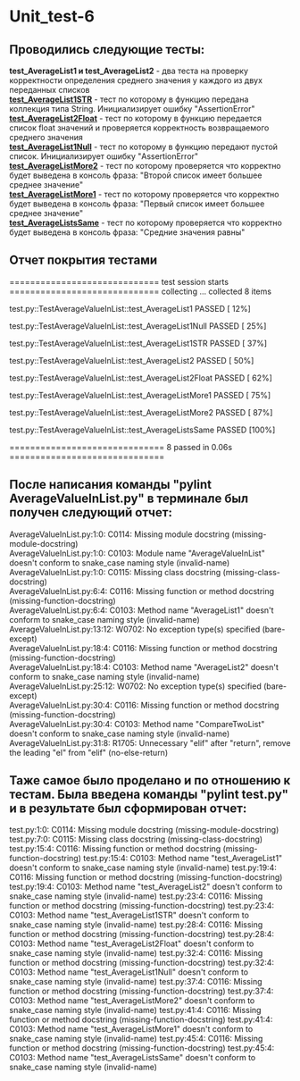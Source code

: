 # Unit_test-6

## Проводились следующие тесты:
**test_AverageList1 и test_AverageList2** - два теста на проверку корректности  определения среднего значения у каждого из двух переданных списков<br/>
**<u>test_AverageList1STR</u>** - тест по которому в функцию передана коллекция типа String. Инициализирует ошибку "AssertionError"<br/>
**<u>test_AverageList2Float</u>** - тест по которому в функцию передается список float значений и проверяется корректность возвращаемого среднего значения<br/>
**<u>test_AverageList1Null</u>** - тест по которому в функцию передают пустой список. Инициализирует ошибку "AssertionError"<br/>
**<u>test_AverageListMore2</u>** - тест по которому проверяется что корректно будет выведена в консоль фраза: "Второй список имеет большее среднее значение"<br/>
**<u>test_AverageListMore1</u>** - тест по которому проверяется что корректно будет выведена в консоль фраза: "Первый список имеет большее среднее значение"<br/>
**<u>test_AverageListsSame</u>** - тест по которому проверяется что корректно будет выведена в консоль фраза: "Средние значения равны"<br/>

## Отчет покрытия тестами


============================= test session starts =============================
collecting ... collected 8 items

test.py::TestAverageValueInList::test_AverageList1 PASSED                [ 12%]<br/>

test.py::TestAverageValueInList::test_AverageList1Null PASSED            [ 25%]<br/>

test.py::TestAverageValueInList::test_AverageList1STR PASSED             [ 37%]<br/>

test.py::TestAverageValueInList::test_AverageList2 PASSED                [ 50%]<br/>

test.py::TestAverageValueInList::test_AverageList2Float PASSED           [ 62%]<br/>

test.py::TestAverageValueInList::test_AverageListMore1 PASSED            [ 75%]<br/>

test.py::TestAverageValueInList::test_AverageListMore2 PASSED            [ 87%]<br/>

test.py::TestAverageValueInList::test_AverageListsSame PASSED            [100%]<br/>


============================== 8 passed in 0.06s ==============================


## После написания команды "pylint AverageValueInList.py" в терминале был получен следующий отчет:

AverageValueInList.py:1:0: C0114: Missing module docstring (missing-module-docstring)<br/>
AverageValueInList.py:1:0: C0103: Module name "AverageValueInList" doesn't conform to snake_case naming style (invalid-name)<br/>
AverageValueInList.py:1:0: C0115: Missing class docstring (missing-class-docstring)<br/>
AverageValueInList.py:6:4: C0116: Missing function or method docstring (missing-function-docstring)<br/>
AverageValueInList.py:6:4: C0103: Method name "AverageList1" doesn't conform to snake_case naming style (invalid-name)<br/>
AverageValueInList.py:13:12: W0702: No exception type(s) specified (bare-except)<br/>
AverageValueInList.py:18:4: C0116: Missing function or method docstring (missing-function-docstring)<br/>
AverageValueInList.py:18:4: C0103: Method name "AverageList2" doesn't conform to snake_case naming style (invalid-name)<br/>
AverageValueInList.py:25:12: W0702: No exception type(s) specified (bare-except)<br/>
AverageValueInList.py:30:4: C0116: Missing function or method docstring (missing-function-docstring)<br/>
AverageValueInList.py:30:4: C0103: Method name "CompareTwoList" doesn't conform to snake_case naming style (invalid-name)<br/>
AverageValueInList.py:31:8: R1705: Unnecessary "elif" after "return", remove the leading "el" from "elif" (no-else-return)<br/>


## Таже самое было проделано и по отношению к тестам. Была введена команды "pylint test.py" и в результате был сформирован отчет:

test.py:1:0: C0114: Missing module docstring (missing-module-docstring)
test.py:7:0: C0115: Missing class docstring (missing-class-docstring)
test.py:15:4: C0116: Missing function or method docstring (missing-function-docstring)
test.py:15:4: C0103: Method name "test_AverageList1" doesn't conform to snake_case naming style (invalid-name)
test.py:19:4: C0116: Missing function or method docstring (missing-function-docstring)
test.py:19:4: C0103: Method name "test_AverageList2" doesn't conform to snake_case naming style (invalid-name)
test.py:23:4: C0116: Missing function or method docstring (missing-function-docstring)
test.py:23:4: C0103: Method name "test_AverageList1STR" doesn't conform to snake_case naming style (invalid-name)
test.py:28:4: C0116: Missing function or method docstring (missing-function-docstring)
test.py:28:4: C0103: Method name "test_AverageList2Float" doesn't conform to snake_case naming style (invalid-name)
test.py:32:4: C0116: Missing function or method docstring (missing-function-docstring)
test.py:32:4: C0103: Method name "test_AverageList1Null" doesn't conform to snake_case naming style (invalid-name)
test.py:37:4: C0116: Missing function or method docstring (missing-function-docstring)
test.py:37:4: C0103: Method name "test_AverageListMore2" doesn't conform to snake_case naming style (invalid-name)
test.py:41:4: C0116: Missing function or method docstring (missing-function-docstring)
test.py:41:4: C0103: Method name "test_AverageListMore1" doesn't conform to snake_case naming style (invalid-name)
test.py:45:4: C0116: Missing function or method docstring (missing-function-docstring)
test.py:45:4: C0103: Method name "test_AverageListsSame" doesn't conform to snake_case naming style (invalid-name)
